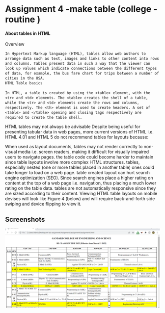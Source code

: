 
# Assignment 4 -make table (college - routine )
#### About tables in HTML
Overview
```
In Hypertext Markup language (HTML), tables allow web authors to arrange data such as text, images and links to other content into rows and columns. Tables present data in such a way that the viewer can look up values which indicate connections between the different types of data, for example, the bus fare chart for trips between a number of cities in the USA.
HTML Table basics

In HTML, a table is created by using the <table> element, with the <tr> and <td> elements. The <table> creates the shell of a table, while the <tr> and <td> elements create the rows and columns, respectively. The <th> element is used to create headers. A set of <table> and </table> opening and closing tags respectively are required to create the table shell.
```
HTML tables may not always be advisable
Despite being useful for presenting tabular data in web pages, more current versions of HTML i.e. HTML 4.01 and HTML 5 do not recommend tables for layouts because:

When used as layout documents, tables may not render correctly to non-visual media i.e. screen readers, making it difficult for visually impaired users to navigate pages.
the table code could become harder to maintain since table layouts involve more complex HTML structures.
tables, especially nested (one or more tables placed in another table) ones could take longer to load on a web page.
table created layout can hurt search engine optimization (SEO). Since search engines place a higher rating on content at the top of a web page i.e. navigation, thus placing a much lower rating on the table data.
tables are not automatically responsive since they are sized according to their content. Viewing HTML table layouts on mobile devises will look like Figure 4 (below) and will require back-and-forth side swiping and device flipping to view it.



## Screenshots

![App Screenshot](assignment4.png)

